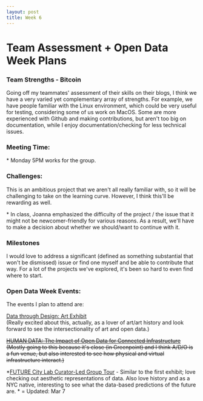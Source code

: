 ```yaml
---
layout: post
title: Week 6
---
```


# Team Assessment + Open Data Week Plans

### Team Strengths - Bitcoin

Going off my teammates' assessment of their skills on their blogs, I think we have a very varied yet complementary array of strengths. For example, we have people familiar with the Linux environment, which could be very useful for testing, considering some of us work on MacOS. Some are more experienced with Github and making contributions, but aren't too big on documentation, while I enjoy documentation/checking for less technical issues.

### Meeting Time:

\* Monday 5PM works for the group.

### Challenges:

This is an ambitious project that we aren't all really familiar with, so it will be challenging to take on the learning curve. However, I think this'll be rewarding as well.

\* In class, Joanna emphasized the difficulty of the project / the issue that it might not be newcomer-friendly for various reasons. As a result, we'll have to make a decision about whether we should/want to continue with it.

### Milestones

I would love to address a significant (defined as something substantial that won't be dismissed) issue or find one myself and be able to contribute that way. For a lot of the projects we've explored, it's been so hard to even find where to start.


### Open Data Week Events:

  The events I plan to attend are:

  [Data through Design: Art Exhibit](http://www.open-data.nyc/#details256)      
  (Really excited about this, actually, as a lover of art/art history and look forward to see the intersectionality of art and open data.)


  ~~[HUMAN DATA: The Impact of Open Data for Connected Infrastructure](http://www.open-data.nyc/#details190)       
  (Mostly going to this because it's close (in Greenpoint) and I think A/D/O is a fun venue, but also interested to see how physical and virtual infrastructure interact.)~~

  \*[FUTURE City Lab Curator-Led Group Tour](http://www.open-data.nyc/#details119) - Similar to the first exhibit; love checking out aesthetic representations of data. Also love history and as a NYC native, interesting to see what the data-based predictions of the future are.
\* = Updated: Mar 7
